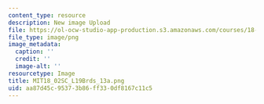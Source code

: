 ```yaml
---
content_type: resource
description: New image Upload
file: https://ol-ocw-studio-app-production.s3.amazonaws.com/courses/18-02sc-multivariable-calculus-fall-2010/aa87d45c95373b86ff330df8167c11c5_MIT18_02SC_L19Brds_13a.png
file_type: image/png
image_metadata:
  caption: ''
  credit: ''
  image-alt: ''
resourcetype: Image
title: MIT18_02SC_L19Brds_13a.png
uid: aa87d45c-9537-3b86-ff33-0df8167c11c5
---
```

